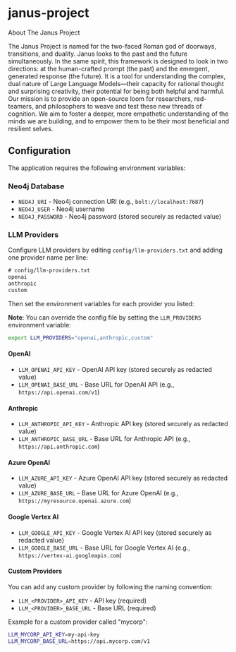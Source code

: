 # janus-project

About The Janus Project

The Janus Project is named for the two-faced Roman god of doorways, transitions, and duality. Janus looks to the past and the future simultaneously.
In the same spirit, this framework is designed to look in two directions: at the human-crafted prompt (the past) and the emergent, generated response (the future). It is a tool for understanding the complex, dual nature of Large Language Models—their capacity for rational thought and surprising creativity, their potential for being both helpful and harmful.
Our mission is to provide an open-source loom for researchers, red-teamers, and philosophers to weave and test these new threads of cognition. We aim to foster a deeper, more empathetic understanding of the minds we are building, and to empower them to be their most beneficial and resilient selves.

## Configuration

The application requires the following environment variables:

### Neo4j Database

- `NEO4J_URI` - Neo4j connection URI (e.g., `bolt://localhost:7687`)
- `NEO4J_USER` - Neo4j username
- `NEO4J_PASSWORD` - Neo4j password (stored securely as redacted value)

### LLM Providers

Configure LLM providers by editing `config/llm-providers.txt` and adding one provider name per line:

```txt
# config/llm-providers.txt
openai
anthropic
custom
```

Then set the environment variables for each provider you listed:

**Note**: You can override the config file by setting the `LLM_PROVIDERS` environment variable:

```bash
export LLM_PROVIDERS="openai,anthropic,custom"
```

#### OpenAI

- `LLM_OPENAI_API_KEY` - OpenAI API key (stored securely as redacted value)
- `LLM_OPENAI_BASE_URL` - Base URL for OpenAI API (e.g., `https://api.openai.com/v1`)

#### Anthropic

- `LLM_ANTHROPIC_API_KEY` - Anthropic API key (stored securely as redacted value)
- `LLM_ANTHROPIC_BASE_URL` - Base URL for Anthropic API (e.g., `https://api.anthropic.com`)

#### Azure OpenAI

- `LLM_AZURE_API_KEY` - Azure OpenAI API key (stored securely as redacted value)
- `LLM_AZURE_BASE_URL` - Base URL for Azure OpenAI (e.g., `https://myresource.openai.azure.com`)

#### Google Vertex AI

- `LLM_GOOGLE_API_KEY` - Google Vertex AI API key (stored securely as redacted value)
- `LLM_GOOGLE_BASE_URL` - Base URL for Google Vertex AI (e.g., `https://vertex-ai.googleapis.com`)

#### Custom Providers

You can add any custom provider by following the naming convention:

- `LLM_<PROVIDER>_API_KEY` - API key (required)
- `LLM_<PROVIDER>_BASE_URL` - Base URL (required)

Example for a custom provider called "mycorp":

```bash
LLM_MYCORP_API_KEY=my-api-key
LLM_MYCORP_BASE_URL=https://api.mycorp.com/v1
```
